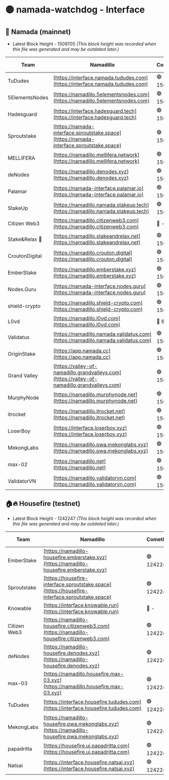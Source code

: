 # 🟡 namada-watchdog - Interface

## 🚀 Namada (mainnet)
- Latest Block Height - 1509705 *(This block height was recorded when this file was generated and may be outdated later.)*

| Team | Namadillo | CometBFT | Indexer | MASP Indexer |
|-|-|-|-|-|
| TuDudes | [https://interface.namada.tududes.com](https://interface.namada.tududes.com) | 🟢 1509689 | 🟢 1509689 | 🟢 1509688 |
| 5ElementsNodes | [https://namadillo.5elementsnodes.com](https://namadillo.5elementsnodes.com) | 🟢 1509689 | 🟢 1509689 | 🟢 1509689 |
| Hadesguard | [https://interface.hadesguard.tech](https://interface.hadesguard.tech) | 🟢 1509690 | 🟢 1509690 | 🔴 - |
| Sproutstake | [https://namada-interface.sproutstake.space](https://namada-interface.sproutstake.space) | 🟢 1509692 | 🟢 1509692 | 🟢 1509692 |
| MELLIFERA | [https://namadillo.mellifera.network](https://namadillo.mellifera.network) | 🟢 1509693 | 🟢 1509693 | 🟢 1509692 |
| deNodes | [https://namadillo.denodes.xyz](https://namadillo.denodes.xyz) | 🟢 1509693 | 🟢 1509693 | 🟢 1509693 |
| Palamar | [https://namada-interface.palamar.io](https://namada-interface.palamar.io) | 🟢 1509694 | 🟢 1509694 | 🟢 1509693 |
| StakeUp | [https://namadillo.namada.stakeup.tech](https://namadillo.namada.stakeup.tech) | 🟢 1509694 | 🟢 1509694 | 🟢 1509694 |
| Citizen Web3 | [https://namadillo.citizenweb3.com](https://namadillo.citizenweb3.com) | 🔴 - | 🔴 - | 🔴 - |
| Stake&Relax 🦥 | [https://namadillo.stakeandrelax.net](https://namadillo.stakeandrelax.net) | 🟢 1509697 | 🟢 1509697 | 🟢 1509697 |
| CroutonDigital | [https://namadillo.crouton.digital](https://namadillo.crouton.digital) | 🟢 1509698 | 🔴 1338918 | 🟢 1509697 |
| EmberStake | [https://namadillo.emberstake.xyz](https://namadillo.emberstake.xyz) | 🟢 1509698 | 🟢 1509698 | 🟢 1509698 |
| Nodes.Guru | [https://namada-interface.nodes.guru](https://namada-interface.nodes.guru) | 🟢 1509698 | 🟢 1509698 | 🟢 1509698 |
| shield-crypto | [https://namadillo.shield-crypto.com](https://namadillo.shield-crypto.com) | 🟢 1509699 | 🟢 1509699 | 🟢 1509699 |
| L0vd | [https://namadillo.l0vd.com](https://namadillo.l0vd.com) | 🔴 894059 | 🔴 1296458 | 🔴 894059 |
| Validatus | [https://namadillo.namada.validatus.com](https://namadillo.namada.validatus.com) | 🟢 1509700 | 🔴 1338199 | 🟢 1509700 |
| OriginStake | [https://app.namada.cc](https://app.namada.cc) | 🟢 1509700 | 🟢 1509701 | 🟢 1509701 |
| Grand Valley | [https://valley-of-namadillo.grandvalleys.com](https://valley-of-namadillo.grandvalleys.com) | 🟢 1509701 | 🟢 1509701 | 🟢 1509701 |
| MurphyNode | [https://namadillo.murphynode.net](https://namadillo.murphynode.net) | 🟢 1509701 | 🟢 1509701 | 🔴 - |
| itrocket | [https://namadillo.itrocket.net](https://namadillo.itrocket.net) | 🟢 1509702 | 🔴 1339267 | 🔴 - |
| LoserBoy | [https://interface.loserboy.xyz](https://interface.loserboy.xyz) | 🟢 1509703 | 🟢 1509703 | 🔴 - |
| MekongLabs | [https://namadillo.pwa.mekonglabs.xyz](https://namadillo.pwa.mekonglabs.xyz) | 🟢 1509704 | 🟢 1509704 | 🟢 1509704 |
| max-02 | [https://namadillo.net](https://namadillo.net) | 🟢 1509704 | 🟢 1509704 | 🟢 1509704 |
| ValidatorVN | [https://namadillo.validatorvn.com](https://namadillo.validatorvn.com) | 🟢 1509705 | 🟢 1509705 | 🟢 1509705 |

## 🏠🔥 Housefire (testnet)
- Latest Block Height - 1242247 *(This block height was recorded when this file was generated and may be outdated later.)*

| Team | Namadillo | CometBFT | Indexer | MASP Indexer |
|-|-|-|-|-|
| EmberStake | [https://namadillo-housefire.emberstake.xyz](https://namadillo-housefire.emberstake.xyz) | 🟢 1242243 | 🟢 1242243 | 🔴 1083022 |
| Sproutstake | [https://housefire-interface.sproutstake.space](https://housefire-interface.sproutstake.space) | 🟢 1242243 | 🟢 1242243 | 🟢 1242243 |
| Knowable | [https://interface.knowable.run](https://interface.knowable.run) | 🔴 - | 🔴 - | 🔴 - |
| Citizen Web3 | [https://namadillo-housefire.citizenweb3.com](https://namadillo-housefire.citizenweb3.com) | 🟢 1242244 | 🔴 1162824 | 🔴 - |
| deNodes | [https://namadillo-housefire.denodes.xyz](https://namadillo-housefire.denodes.xyz) | 🟢 1242246 | 🟢 1242245 | 🟢 1242246 |
| max-03 | [https://namadillo.housefire.max-03.xyz](https://namadillo.housefire.max-03.xyz) | 🟢 1242246 | 🟢 1242246 | 🟢 1242246 |
| TuDudes | [https://interface.housefire.tududes.com](https://interface.housefire.tududes.com) | 🟢 1242246 | 🟢 1242246 | 🟢 1242246 |
| MekongLabs | [https://namadillo-housefire.pwa.mekonglabs.xyz](https://namadillo-housefire.pwa.mekonglabs.xyz) | 🟢 1242247 | 🟢 1242246 | 🔴 1083022 |
| papadritta | [https://housefire.ui.papadritta.com](https://housefire.ui.papadritta.com) | 🟢 1242247 | 🔴 972185 | 🟢 1242247 |
| Natsai | [https://interface.housefire.natsai.xyz](https://interface.housefire.natsai.xyz) | 🟢 1242247 | 🟢 1242247 | 🟢 1242247 |

